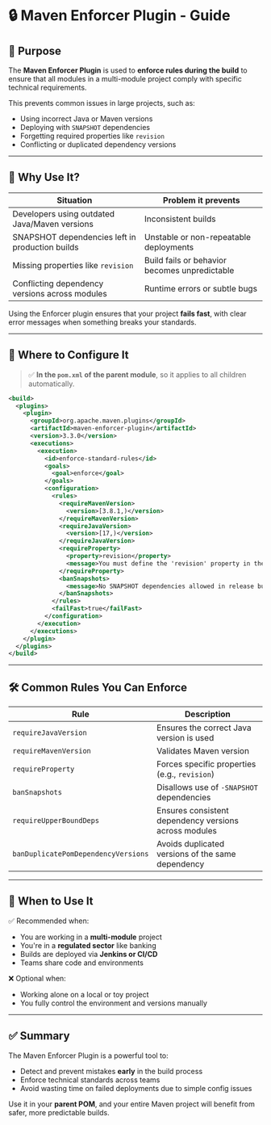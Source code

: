 # 🔒 Maven Enforcer Plugin - Guide

## 🎯 Purpose

The **Maven Enforcer Plugin** is used to **enforce rules during the build** to ensure that all modules in a multi-module project comply with specific technical requirements.

This prevents common issues in large projects, such as:
- Using incorrect Java or Maven versions
- Deploying with `SNAPSHOT` dependencies
- Forgetting required properties like `revision`
- Conflicting or duplicated dependency versions

---

## 🧱 Why Use It?

| Situation                                               | Problem it prevents                                        |
|---------------------------------------------------------|-------------------------------------------------------------|
| Developers using outdated Java/Maven versions           | Inconsistent builds                                         |
| SNAPSHOT dependencies left in production builds         | Unstable or non-repeatable deployments                     |
| Missing properties like `revision`                     | Build fails or behavior becomes unpredictable              |
| Conflicting dependency versions across modules          | Runtime errors or subtle bugs                              |

Using the Enforcer plugin ensures that your project **fails fast**, with clear error messages when something breaks your standards.

---

## 🧩 Where to Configure It

> ✅ **In the `pom.xml` of the parent module**, so it applies to all children automatically.

```xml
<build>
  <plugins>
    <plugin>
      <groupId>org.apache.maven.plugins</groupId>
      <artifactId>maven-enforcer-plugin</artifactId>
      <version>3.3.0</version>
      <executions>
        <execution>
          <id>enforce-standard-rules</id>
          <goals>
            <goal>enforce</goal>
          </goals>
          <configuration>
            <rules>
              <requireMavenVersion>
                <version>[3.8.1,)</version>
              </requireMavenVersion>
              <requireJavaVersion>
                <version>[17,)</version>
              </requireJavaVersion>
              <requireProperty>
                <property>revision</property>
                <message>You must define the 'revision' property in the parent POM</message>
              </requireProperty>
              <banSnapshots>
                <message>No SNAPSHOT dependencies allowed in release builds!</message>
              </banSnapshots>
            </rules>
            <failFast>true</failFast>
          </configuration>
        </execution>
      </executions>
    </plugin>
  </plugins>
</build>
```

---

## 🛠 Common Rules You Can Enforce

| Rule                        | Description                                                  |
|-----------------------------|--------------------------------------------------------------|
| `requireJavaVersion`        | Ensures the correct Java version is used                     |
| `requireMavenVersion`       | Validates Maven version                                      |
| `requireProperty`           | Forces specific properties (e.g., `revision`)                |
| `banSnapshots`              | Disallows use of `-SNAPSHOT` dependencies                    |
| `requireUpperBoundDeps`     | Ensures consistent dependency versions across modules         |
| `banDuplicatePomDependencyVersions` | Avoids duplicated versions of the same dependency    |

---

## 🚀 When to Use It

✅ Recommended when:
- You are working in a **multi-module** project
- You're in a **regulated sector** like banking
- Builds are deployed via **Jenkins or CI/CD**
- Teams share code and environments

❌ Optional when:
- Working alone on a local or toy project
- You fully control the environment and versions manually

---

## ✅ Summary

The Maven Enforcer Plugin is a powerful tool to:
- Detect and prevent mistakes **early** in the build process
- Enforce technical standards across teams
- Avoid wasting time on failed deployments due to simple config issues

Use it in your **parent POM**, and your entire Maven project will benefit from safer, more predictable builds.

